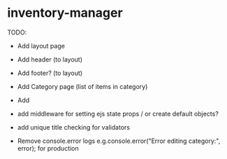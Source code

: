 # inventory-manager

TODO:

- Add layout page
- Add header (to layout)
- Add footer? (to layout)

- Add Category page (list of items in category)
- Add

- add middleware for setting ejs state props / or create default objects?
- add unique title checking for validators

- Remove console.error logs e.g.console.error("Error editing category:", error); for production
